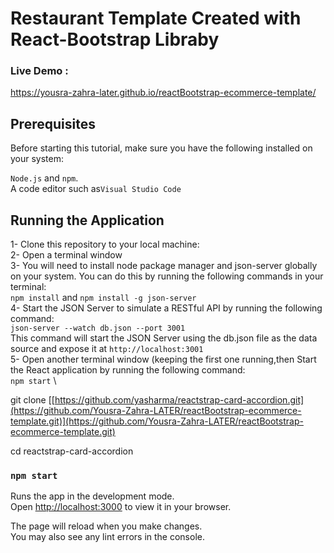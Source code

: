 # Restaurant Template Created with React-Bootstrap Libraby


### Live Demo :
https://yousra-zahra-later.github.io/reactBootstrap-ecommerce-template/

## Prerequisites
Before starting this tutorial, make sure you have the following installed on your system:

`Node.js` and `npm`.\
A code editor such as`Visual Studio Code` 

## Running the Application
1- Clone this repository to your local machine: \
2- Open a terminal window \
3- You will need to install node package manager and json-server globally on your system. You can do this by running the following commands in your terminal: \
`npm install` and  `npm install -g json-server` \
4- Start the JSON Server to simulate a RESTful API by running the following command:\
`json-server --watch db.json --port 3001`\
This command will start the JSON Server using the db.json file as the data source and expose it at `http://localhost:3001`\
5- Open another terminal window (keeping the first one running,then Start the React application by running the following command: \
 `npm start` \
 

git clone [[https://github.com/yasharma/reactstrap-card-accordion.git](https://github.com/Yousra-Zahra-LATER/reactBootstrap-ecommerce-template.git)](https://github.com/Yousra-Zahra-LATER/reactBootstrap-ecommerce-template.git)


cd reactstrap-card-accordion

### `npm start`

Runs the app in the development mode.\
Open [http://localhost:3000](http://localhost:3000) to view it in your browser.

The page will reload when you make changes.\
You may also see any lint errors in the console.


